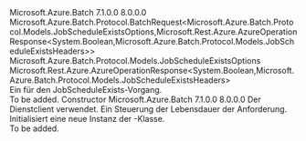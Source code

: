 <Type Name="JobScheduleExistsBatchRequest" FullName="Microsoft.Azure.Batch.Protocol.BatchRequests.JobScheduleExistsBatchRequest">
  <TypeSignature Language="C#" Value="public class JobScheduleExistsBatchRequest : Microsoft.Azure.Batch.Protocol.BatchRequest&lt;Microsoft.Azure.Batch.Protocol.Models.JobScheduleExistsOptions,Microsoft.Rest.Azure.AzureOperationResponse&lt;bool,Microsoft.Azure.Batch.Protocol.Models.JobScheduleExistsHeaders&gt;&gt;" />
  <TypeSignature Language="ILAsm" Value=".class public auto ansi beforefieldinit JobScheduleExistsBatchRequest extends Microsoft.Azure.Batch.Protocol.BatchRequest`2&lt;class Microsoft.Azure.Batch.Protocol.Models.JobScheduleExistsOptions, class Microsoft.Rest.Azure.AzureOperationResponse`2&lt;bool, class Microsoft.Azure.Batch.Protocol.Models.JobScheduleExistsHeaders&gt;&gt;" />
  <TypeSignature Language="DocId" Value="T:Microsoft.Azure.Batch.Protocol.BatchRequests.JobScheduleExistsBatchRequest" />
  <TypeSignature Language="VB.NET" Value="Public Class JobScheduleExistsBatchRequest&#xA;Inherits BatchRequest(Of JobScheduleExistsOptions, AzureOperationResponse(Of Boolean, JobScheduleExistsHeaders))" />
  <TypeSignature Language="F#" Value="type JobScheduleExistsBatchRequest = class&#xA;    inherit BatchRequest&lt;JobScheduleExistsOptions, AzureOperationResponse&lt;bool, JobScheduleExistsHeaders&gt;&gt;" />
  <AssemblyInfo>
    <AssemblyName>Microsoft.Azure.Batch</AssemblyName>
    <AssemblyVersion>7.1.0.0</AssemblyVersion>
    <AssemblyVersion>8.0.0.0</AssemblyVersion>
  </AssemblyInfo>
  <Base>
    <BaseTypeName>Microsoft.Azure.Batch.Protocol.BatchRequest&lt;Microsoft.Azure.Batch.Protocol.Models.JobScheduleExistsOptions,Microsoft.Rest.Azure.AzureOperationResponse&lt;System.Boolean,Microsoft.Azure.Batch.Protocol.Models.JobScheduleExistsHeaders&gt;&gt;</BaseTypeName>
    <BaseTypeArguments>
      <BaseTypeArgument TypeParamName="TOptions">Microsoft.Azure.Batch.Protocol.Models.JobScheduleExistsOptions</BaseTypeArgument>
      <BaseTypeArgument TypeParamName="TResponse">Microsoft.Rest.Azure.AzureOperationResponse&lt;System.Boolean,Microsoft.Azure.Batch.Protocol.Models.JobScheduleExistsHeaders&gt;</BaseTypeArgument>
    </BaseTypeArguments>
  </Base>
  <Interfaces />
  <Docs>
    <summary>
            Ein <see cref="T:Microsoft.Azure.Batch.Protocol.IBatchRequest" /> für den JobScheduleExists-Vorgang.
            </summary>
    <remarks>To be added.</remarks>
  </Docs>
  <Members>
    <Member MemberName=".ctor">
      <MemberSignature Language="C#" Value="public JobScheduleExistsBatchRequest (Microsoft.Azure.Batch.Protocol.BatchServiceClient serviceClient, System.Threading.CancellationToken cancellationToken);" />
      <MemberSignature Language="ILAsm" Value=".method public hidebysig specialname rtspecialname instance void .ctor(class Microsoft.Azure.Batch.Protocol.BatchServiceClient serviceClient, valuetype System.Threading.CancellationToken cancellationToken) cil managed" />
      <MemberSignature Language="DocId" Value="M:Microsoft.Azure.Batch.Protocol.BatchRequests.JobScheduleExistsBatchRequest.#ctor(Microsoft.Azure.Batch.Protocol.BatchServiceClient,System.Threading.CancellationToken)" />
      <MemberSignature Language="F#" Value="new Microsoft.Azure.Batch.Protocol.BatchRequests.JobScheduleExistsBatchRequest : Microsoft.Azure.Batch.Protocol.BatchServiceClient * System.Threading.CancellationToken -&gt; Microsoft.Azure.Batch.Protocol.BatchRequests.JobScheduleExistsBatchRequest" Usage="new Microsoft.Azure.Batch.Protocol.BatchRequests.JobScheduleExistsBatchRequest (serviceClient, cancellationToken)" />
      <MemberType>Constructor</MemberType>
      <AssemblyInfo>
        <AssemblyName>Microsoft.Azure.Batch</AssemblyName>
        <AssemblyVersion>7.1.0.0</AssemblyVersion>
        <AssemblyVersion>8.0.0.0</AssemblyVersion>
      </AssemblyInfo>
      <Parameters>
        <Parameter Name="serviceClient" Type="Microsoft.Azure.Batch.Protocol.BatchServiceClient" />
        <Parameter Name="cancellationToken" Type="System.Threading.CancellationToken" />
      </Parameters>
      <Docs>
        <param name="serviceClient">Der Dienstclient verwendet.</param>
        <param name="cancellationToken">Ein <see cref="T:System.Threading.CancellationToken" /> Steuerung der Lebensdauer der Anforderung.</param>
        <summary>
            Initialisiert eine neue Instanz der <see cref="T:Microsoft.Azure.Batch.Protocol.BatchRequests.JobScheduleExistsBatchRequest" />-Klasse.
            </summary>
        <remarks>To be added.</remarks>
      </Docs>
    </Member>
  </Members>
</Type>